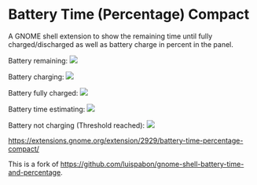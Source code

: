 # Battery Time (Percentage) Compact

A GNOME shell extension to show the remaining time until fully charged/discharged as well as battery charge in percent in the panel.

Battery remaining: <img src="https://raw.githubusercontent.com/SaGrLand/gnome-shell-battery-time-and-percentage/master/battery_remaining.png">

Battery charging: <img src="https://raw.githubusercontent.com/SaGrLand/gnome-shell-battery-time-percentage-compact/master/battery_charging.png">

Battery fully charged: <img src="https://raw.githubusercontent.com/SaGrLand/gnome-shell-battery-time-and-percentage/master/battery_full.png">

Battery time estimating: <img src="https://raw.githubusercontent.com/SaGrLand/gnome-shell-battery-time-percentage-compact/master/battery_estimating-time.png">

Battery not charging (Threshold reached): <img src="https://raw.githubusercontent.com/SaGrLand/gnome-shell-battery-time-percentage-compact/master/battery_not-charging.png">

https://extensions.gnome.org/extension/2929/battery-time-percentage-compact/

This is a fork of https://github.com/luispabon/gnome-shell-battery-time-and-percentage.
